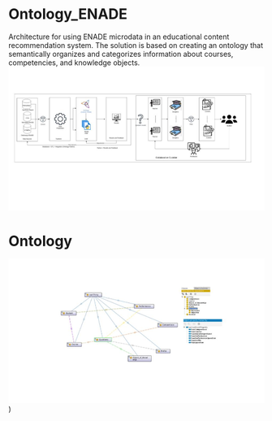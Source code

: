 # Ontology_ENADE
Architecture for using ENADE microdata in an educational content recommendation system. The solution is based on creating an ontology that semantically organizes and categorizes information about courses, competencies, and knowledge objects.
![Arquiteura](https://github.com/Ivanylson/Ontology_ENADE/blob/main/arq.jpg)

# Ontology
![Ontologia](https://github.com/Ivanylson/Ontology_ENADE/blob/main/ontologia.jpg))
